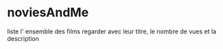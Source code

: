 # noviesAndMe
liste l' ensemble des films regarder avec leur titre, le nombre de vues et la description

